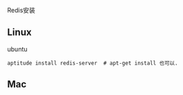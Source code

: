 

Redis安装



## Linux

ubuntu

```shell
aptitude install redis-server  # apt-get install 也可以.
```





## Mac

